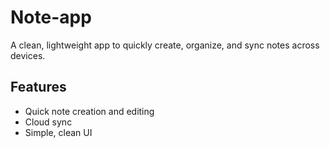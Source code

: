 # Note-app
A clean, lightweight app to quickly create, organize, and sync notes across devices.
## Features
- Quick note creation and editing
- Cloud sync
- Simple, clean UI
